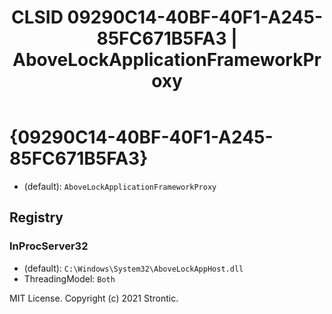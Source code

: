 ﻿---
title: "CLSID 09290C14-40BF-40F1-A245-85FC671B5FA3 | AboveLockApplicationFrameworkProxy"
excerpt: What is COM-Object CLSID 09290C14-40BF-40F1-A245-85FC671B5FA3?
---

# {09290C14-40BF-40F1-A245-85FC671B5FA3}

* (default): `AboveLockApplicationFrameworkProxy`

## Registry


### InProcServer32

* (default): `C:\Windows\System32\AboveLockAppHost.dll`
* ThreadingModel: `Both`

MIT License. Copyright (c) 2021 Strontic.


